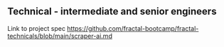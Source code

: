 ## Technical - intermediate and senior engineers


Link to project spec
https://github.com/fractal-bootcamp/fractal-technicals/blob/main/scraper-ai.md